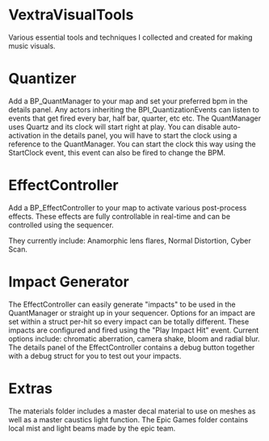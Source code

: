 # VextraVisualTools
Various essential tools and techniques I collected and created for making music visuals.

# Quantizer

Add a BP_QuantManager to your map and set your preferred bpm in the details panel. 
Any actors inheriting the BPI_QuantizationEvents can listen to events that get fired every bar, half bar, quarter, etc etc.
The QuantManager uses Quartz and its clock will start right at play. You can disable auto-activation in the details panel, you will have to start the clock using a 
reference to the QuantManager. You can start the clock this way using the StartClock event, this event can also be fired to change the BPM.

# EffectController
Add a BP_EffectController to your map to activate various post-process effects. These effects are fully controllable in real-time and can be controlled using the sequencer.

They currently include:
Anamorphic lens flares, 
Normal Distortion, 
Cyber Scan.

# Impact Generator
The EffectController can easily generate "impacts" to be used in the QuantManager or straight up in your sequencer. Options for an impact are set within a struct per-hit
so every impact can be totally different. These impacts are configured and fired using the "Play Impact Hit" event.
Current options include: chromatic aberration, camera shake, bloom and radial blur. The details panel of the EffectController contains a debug button together
with a debug struct for you to test out your impacts.

# Extras
The materials folder includes a master decal material to use on meshes as well as a master caustics light function. The Epic Games folder contains local mist and
light beams made by the epic team.


 
